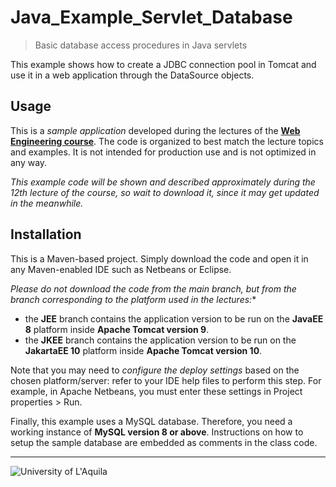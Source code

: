 #  Java_Example_Servlet_Database
> Basic  database access procedures in Java servlets
 
This example shows how to create a JDBC connection pool in Tomcat and use it in a web application through the DataSource objects.

## Usage

This is a *sample application* developed during the lectures of the  [**Web Engineering course**](https://webengineering-univaq.github.io). The code is organized to best match the lecture topics and examples. It is not intended for production use and is not optimized in any way. 

*This example code will be shown and described approximately during the 12th lecture of the course, so wait to download it, since it may get updated in the meanwhile.*

## Installation

This is a Maven-based project. Simply download the code and open it in any Maven-enabled IDE such as Netbeans or Eclipse. 

*Please do not download the code from the main branch, but from the branch corresponding to the platform used in the lectures:**
- the **JEE** branch contains the application version to be run on the **JavaEE 8** platform inside **Apache Tomcat version 9**. 
- the **JKEE** branch contains the application version to be run on the **JakartaEE 10** platform inside **Apache Tomcat version 10**. 

Note that you may need to *configure the deploy settings* based on the chosen platform/server: refer to your IDE help files to perform this step. For example, in Apache Netbeans, you must enter these settings in Project properties > Run.

Finally, this example uses a MySQL database. Therefore, you need a working instance of **MySQL version 8 or above**. Instructions on how to setup the sample database are embedded as comments in the class code.

 
---

![University of L'Aquila](https://www.disim.univaq.it/skins/aqua/img/logo2021-2.png)

 
